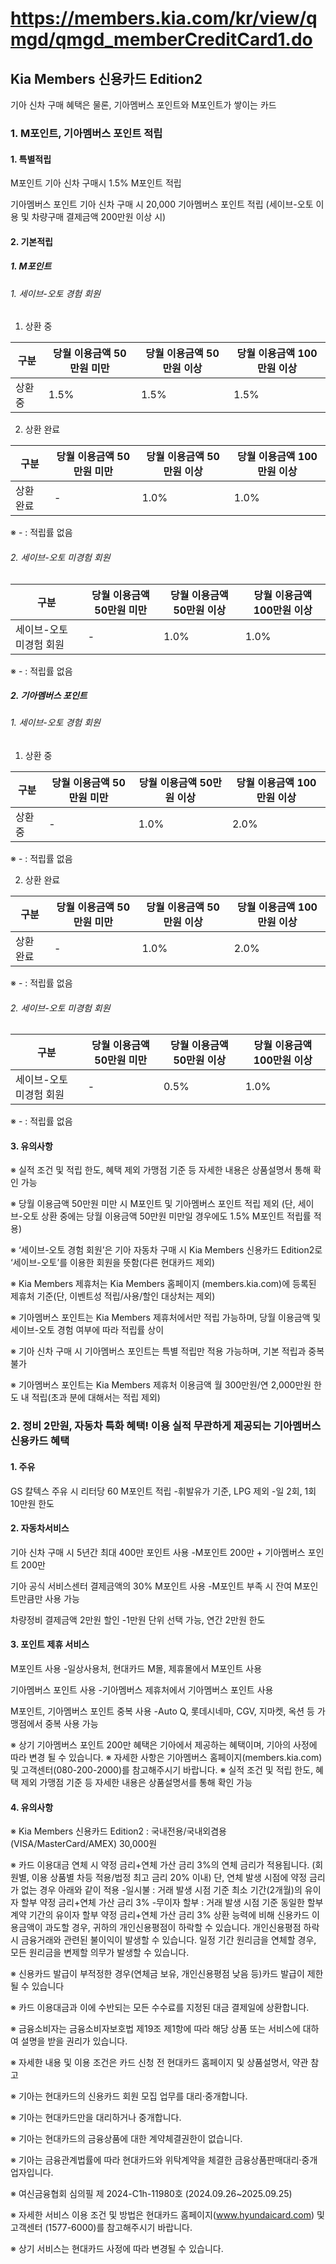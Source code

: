 # https://members.kia.com/kr/view/qmgd/qmgd_memberCreditCard1.do

## Kia Members 신용카드 Edition2

기아 신차 구매 혜택은 물론, 기아멤버스 포인트와 M포인트가 쌓이는 카드

### 1. M포인트, 기아멤버스 포인트 적립

#### 1. 특별적립

M포인트
기아 신차 구매시 1.5% M포인트 적립

기아멤버스 포인트
기아 신차 구매 시 20,000 기아멤버스 포인트 적립 (세이브-오토 이용 및 차량구매 결제금액 200만원 이상 시)

#### 2. 기본적립

##### 1. M포인트

###### 1. 세이브-오토 경험 회원

1. 상환 중

| 구분      | 당월 이용금액 50만원 미만 | 당월 이용금액 50만원 이상 | 당월 이용금액 100만원 이상 |
|----------|------------------------|------------------------|-------------------------|
| 상환 중   | 1.5%                   | 1.5%                   | 1.5%                    |

2. 상환 완료

| 구분      | 당월 이용금액 50만원 미만 | 당월 이용금액 50만원 이상 | 당월 이용금액 100만원 이상 |
|----------|------------------------|------------------------|-------------------------|
| 상환 완료 | -                      | 1.0%                   | 1.0%                    |

※ - : 적립률 없음

###### 2. 세이브-오토 미경험 회원

| 구분                 | 당월 이용금액 50만원 미만 | 당월 이용금액 50만원 이상 | 당월 이용금액 100만원 이상 |
|----------------------|------------------------|------------------------|-------------------------|
| 세이브-오토 미경험 회원 | -                      | 1.0%                   | 1.0%                    |

※ - : 적립률 없음

##### 2. 기아멤버스 포인트

###### 1. 세이브-오토 경험 회원

1. 상환 중

| 구분      | 당월 이용금액 50만원 미만 | 당월 이용금액 50만원 이상 | 당월 이용금액 100만원 이상 |
|----------|------------------------|------------------------|-------------------------|
| 상환 중   | -                      | 1.0%                   | 2.0%                    |         

※ - : 적립률 없음

2. 상환 완료

| 구분        | 당월 이용금액 50만원 미만 | 당월 이용금액 50만원 이상 | 당월 이용금액 100만원 이상 |
|------------|------------------------|------------------------|-------------------------|
| 상환 완료   | -                      | 1.0%                   | 2.0%                    |

※ - : 적립률 없음

###### 2. 세이브-오토 미경험 회원

| 구분                 | 당월 이용금액 50만원 미만 | 당월 이용금액 50만원 이상 | 당월 이용금액 100만원 이상 |
|----------------------|------------------------|------------------------|-------------------------|
| 세이브-오토 미경험 회원 | -                      | 0.5%                   | 1.0%                    |

※ - : 적립률 없음

#### 3. 유의사항

※ 실적 조건 및 적립 한도, 혜택 제외 가맹점 기준 등 자세한 내용은 상품설명서 통해 확인 가능

※ 당월 이용금액 50만원 미만 시 M포인트 및 기아멤버스 포인트 적립 제외 (단, 세이브-오토 상환 중에는 당월 이용금액 50만원 미만일 경우에도 1.5% M포인트 적립률 적용)

※ ‘세이브-오토 경험 회원’은 기아 자동차 구매 시 Kia Members 신용카드 Edition2로 ‘세이브-오토’를 이용한 회원을 뜻함(다른 현대카드 제외)

※ Kia Members 제휴처는 Kia Members 홈페이지 (members.kia.com)에 등록된 제휴처 기준(단, 이벤트성 적립/사용/할인 대상처는 제외)

※ 기아멤버스 포인트는 Kia Members 제휴처에서만 적립 가능하며, 당월 이용금액 및 세이브-오토 경험 여부에 따라 적립률 상이

※ 기아 신차 구매 시 기아멤버스 포인트는 특별 적립만 적용 가능하며, 기본 적립과 중복 불가

※ 기아멤버스 포인트는 Kia Members 제휴처 이용금액 월 300만원/연 2,000만원 한도 내 적립(초과 분에 대해서는 적립 제외)

### 2. 정비 2만원, 자동차 특화 혜택! 이용 실적 무관하게 제공되는 기아멤버스 신용카드 혜택

#### 1. 주유

GS 칼텍스 주유 시 리터당 60 M포인트 적립
-휘발유가 기준, LPG 제외
-일 2회, 1회 10만원 한도

#### 2. 자동차서비스

기아 신차 구매 시 5년간 최대 400만 포인트 사용
-M포인트 200만 + 기아멤버스 포인트 200만

기아 공식 서비스센터 결제금액의 30% M포인트 사용
-M포인트 부족 시 잔여 M포인트만큼만 사용 가능

차량정비 결제금액 2만원 할인
-1만원 단위 선택 가능, 연간 2만원 한도

#### 3. 포인트 제휴 서비스

M포인트 사용
-일상사용처, 현대카드 M몰, 제휴몰에서 M포인트 사용

기아멤버스 포인트 사용
-기아멤버스 제휴처에서 기아멤버스 포인트 사용

M포인트, 기아멤버스 포인트 중복 사용
-Auto Q, 롯데시네마, CGV, 지마켓, 옥션 등 가맹점에서 중복 사용 가능

※ 상기 기아멤버스 포인트 200만  혜택은 기아에서 제공하는 혜택이며, 기아의 사정에 따라 변경 될 수 있습니다. 
※ 자세한 사항은 기아멤버스 홈페이지(members.kia.com) 및 고객센터(080-200-2000)를 참고해주시기 바랍니다.
※ 실적 조건 및 적립 한도, 혜택 제외 가맹점 기준 등 자세한 내용은 상품설명서를 통해 확인 가능

#### 4. 유의사항

※ Kia Members 신용카드 Edition2 : 국내전용/국내외겸용(VISA/MasterCard/AMEX) 30,000원

※ 카드 이용대금 연체 시 약정 금리+연체 가산 금리 3%의 연체 금리가 적용됩니다. (회원별, 이용 상품별 차등 적용/법정 최고 금리 20% 이내)
단, 연체 발생 시점에 약정 금리가 없는 경우 아래와 같이 적용
-일시불 : 거래 발생 시점 기준 최소 기간(2개월)의 유이자 할부 약정 금리+연체 가산 금리 3%
-무이자 할부 : 거래 발생 시점 기준 동일한 할부 계약 기간의 유이자 할부 약정 금리+연체 가산 금리 3%
상환 능력에 비해 신용카드 이용금액이 과도할 경우, 귀하의 개인신용평점이 하락할 수 있습니다.
개인신용평점 하락 시 금융거래와 관련된 불이익이 발생할 수 있습니다.
일정 기간 원리금을 연체할 경우, 모든 원리금을 변제할 의무가 발생할 수 있습니다.

※ 신용카드 발급이 부적정한 경우(연체금 보유, 개인신용평점 낮음 등)카드 발급이 제한될 수 있습니다

※ 카드 이용대금과 이에 수반되는 모든 수수료를 지정된 대금 결제일에 상환합니다.

※ 금융소비자는 금융소비자보호법 제19조 제1항에 따라 해당 상품 또는 서비스에 대하여 설명을 받을 권리가 있습니다.

※ 자세한 내용 및 이용 조건은 카드 신청 전 현대카드 홈페이지 및 상품설명서, 약관 참고

※ 기아는 현대카드의 신용카드 회원 모집 업무를 대리·중개합니다.

※ 기아는 현대카드만을 대리하거나 중개합니다.

※ 기아는 현대카드의 금융상품에 대한 계약체결권한이 없습니다.

※ 기아는 금융관계법률에 따라 현대카드와 위탁계약을 체결한 금융상품판매대리·중개업자입니다.

※ 여신금융협회 심의필 제 2024-C1h-11980호 (2024.09.26~2025.09.25)

※ 자세한 서비스 이용 조건 및 방법은 현대카드 홈페이지(www.hyundaicard.com) 및 고객센터 (1577-6000)를 참고해주시기 바랍니다.

※ 상기 서비스는 현대카드 사정에 따라 변경될 수 있습니다.